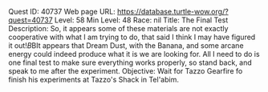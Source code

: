 Quest ID: 40737
Web page URL: https://database.turtle-wow.org/?quest=40737
Level: 58
Min Level: 48
Race: nil
Title: The Final Test
Description: So, it appears some of these materials are not exactly cooperative with what I am trying to do, that said I think I may have figured it out!$B$BIt appears that Dream Dust, with the Banana, and some arcane energy could indeed produce what it is we are looking for. All I need to do is one final test to make sure everything works properly, so stand back, and speak to me after the experiment.
Objective: Wait for Tazzo Gearfire fo finish his experiments at Tazzo's Shack in Tel'abim.
